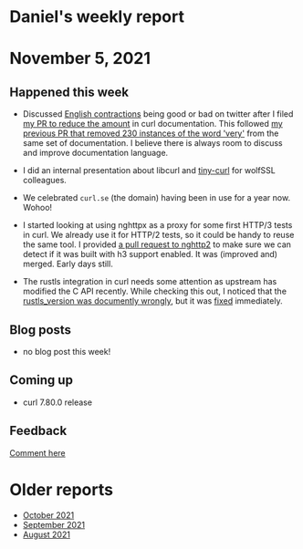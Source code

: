 # Daniel's weekly report

# November 5, 2021

## Happened this week

- Discussed [English
  contractions](https://twitter.com/bagder/status/1455659677400829955) being
  good or bad on twitter after I filed [my PR to reduce the
  amount](https://github.com/curl/curl/pull/7930) in curl documentation. This
  followed [my previous PR that removed 230 instances of the word
  'very'](https://github.com/curl/curl/pull/7936) from the same set of
  documentation. I believe there is always room to discuss and improve
  documentation language.
  
- I did an internal presentation about libcurl and
  [tiny-curl](https://curl.se/tiny/) for wolfSSL colleagues.
  
- We celebrated `curl.se` (the domain) having been in use for a year
  now. Wohoo!

- I started looking at using nghttpx as a proxy for some first HTTP/3 tests in
  curl. We already use it for HTTP/2 tests, so it could be handy to reuse the
  same tool. I provided [a pull request to
  nghttp2](https://github.com/nghttp2/nghttp2/pull/1636) to make sure we can
  detect if it was built with h3 support enabled. It was (improved and)
  merged. Early days still.
  
- The rustls integration in curl needs some attention as upstream has modified
  the C API recently. While checking this out, I noticed that the
  [rustls_version was documently
  wrongly](https://github.com/rustls/rustls-ffi/issues/168), but it was
  [fixed](https://github.com/rustls/rustls-ffi/pull/171) immediately.

## Blog posts

- no blog post this week!

## Coming up

- curl 7.80.0 release

## Feedback

[Comment here](https://github.com/bagder/log/discussions)

# Older reports

- [October 2021](October-2021.md)
- [September 2021](September-2021.md)
- [August 2021](August-2021.md)

